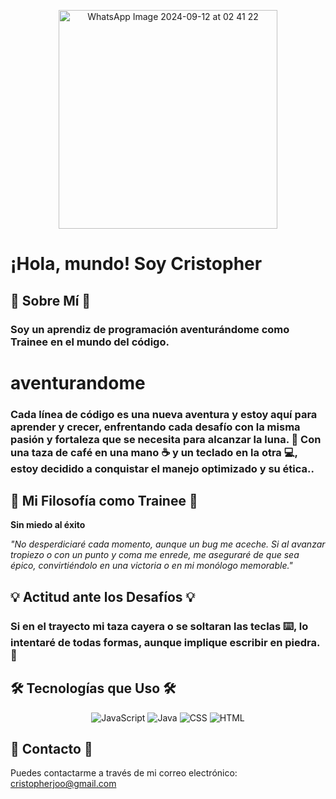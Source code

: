<p align="center">
  <img src="https://github.com/user-attachments/assets/d2bd75ec-73e9-46d7-a7c2-c70b2296a472" alt="WhatsApp Image 2024-09-12 at 02 41 22" width="350"/>
</p>





# ¡Hola, mundo! Soy Cristopher

## 🌟 Sobre Mí 🌟

### Soy un aprendiz de programación aventurándome como **Trainee** en el mundo del código.

# aventurandome

### Cada línea de código es una nueva aventura y estoy aquí para **aprender y crecer**, enfrentando cada desafío con la misma pasión y fortaleza que se necesita para alcanzar la luna. 🌙 Con una **taza de café** en una mano ☕ y un **teclado** en la otra 💻,  estoy decidido a conquistar el manejo optimizado y su ética..

## 🚀 Mi Filosofía como Trainee 🚀

**Sin miedo al éxito**

_"No desperdiciaré cada momento, aunque un bug me aceche. Si al avanzar tropiezo o con un punto y coma me enrede, me aseguraré de que sea épico, convirtiéndolo en una victoria o en mi monólogo memorable."_

## 💡 Actitud ante los Desafíos 💡

### Si en el trayecto **mi taza cayera** o **se soltaran las teclas** ⌨️, lo intentaré de todas formas, aunque implique **escribir en piedra**. 🏺


## 🛠️ Tecnologías que Uso 🛠️

<p align="center">
  <img src="https://img.shields.io/badge/JavaScript-%23F7DF1E?style=flat&logo=javascript&logoColor=black" alt="JavaScript" />
  <img src="https://img.shields.io/badge/Java-%23E34F26?style=flat&logo=java&logoColor=white" alt="Java" />
  <img src="https://img.shields.io/badge/CSS-%231572B6?style=flat&logo=css3&logoColor=white" alt="CSS" />
  <img src="https://img.shields.io/badge/HTML-%23E34F26?style=flat&logo=html5&logoColor=white" alt="HTML" />
</p>



## 📧 Contacto 📧

Puedes contactarme a través de mi correo electrónico: [cristopherjoo@gmail.com](mailto:cristopherjoo@gmail.com)
